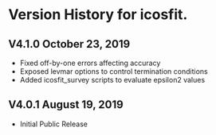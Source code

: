 # Version History for icosfit.

## V4.1.0 October 23, 2019

  * Fixed off-by-one errors affecting accuracy
  * Exposed levmar options to control termination conditions
  * Added icosfit_survey scripts to evaluate epsilon2 values

## V4.0.1 August 19, 2019

  * Initial Public Release
